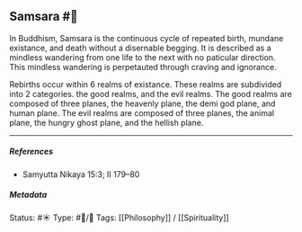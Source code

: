 ## Samsara #🧠 

In Buddhism, Samsara is the continuous cycle of repeated birth, mundane existance, and death without a disernable begging. It is described as a mindless wandering from one life to the next with no paticular direction. This mindless wandering is perpetauted through craving and ignorance.

Rebirths occur within 6 realms of existance. These realms are subdivided into 2 categories. the good realms, and the evil realms. The good realms are composed of three planes, the heavenly plane, the demi god plane, and human plane. The evil realms are composed of three planes, the animal plane, the hungry ghost plane, and the hellish plane.

___

##### References 

- Samyutta Nikaya 15:3; II 179–80

##### Metadata
Status: #☀️ 
Type: #🔵/🔵 
Tags: [[Philosophy]] / [[Spirituality]]